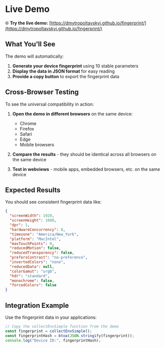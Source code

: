# Live Demo

🌐 **Try the live demo:** [https://dmytropoltavskyi.github.io/fingerprint/](https://dmytropoltavskyi.github.io/fingerprint/)

## What You'll See

The demo will automatically:

1. **Generate your device fingerprint** using 10 stable parameters
2. **Display the data in JSON format** for easy reading
3. **Provide a copy button** to export the fingerprint data

## Cross-Browser Testing

To see the universal compatibility in action:

1. **Open the demo in different browsers** on the same device:

   - Chrome
   - Firefox
   - Safari
   - Edge
   - Mobile browsers

2. **Compare the results** - they should be identical across all browsers on the same device

3. **Test in webviews** - mobile apps, embedded browsers, etc. on the same device

## Expected Results

You should see consistent fingerprint data like:

```json
{
  "screenWidth": 1920,
  "screenHeight": 1080,
  "dpr": 1,
  "hardwareConcurrency": 8,
  "timezone": "America/New_York",
  "platform": "MacIntel",
  "maxTouchPoints": 0,
  "reducedMotion": false,
  "reducedTransparency": false,
  "prefersContrast": "no-preference",
  "invertedColors": "none",
  "reducedData": null,
  "colorGamut": "srgb",
  "hdr": "standard",
  "monochrome": false,
  "forcedColors": false
}
```

## Integration Example

Use the fingerprint data in your applications:

```javascript
// Copy the collectEnvSimple function from the demo
const fingerprint = collectEnvSimple();
const fingerprintHash = btoa(JSON.stringify(fingerprint));
console.log("Device ID:", fingerprintHash);
```
